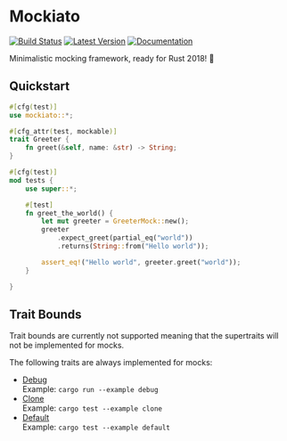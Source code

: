 # Mockiato

[![Build Status](https://travis-ci.com/myelin-ai/mockiato.svg?branch=master)](https://travis-ci.com/myelin-ai/mockiato)
[![Latest Version](https://img.shields.io/crates/v/mockiato.svg)](https://crates.io/crates/mockiato)
[![Documentation](https://docs.rs/mockiato/badge.svg)](https://docs.rs/mockiato)


Minimalistic mocking framework, ready for Rust 2018! 🎉

## Quickstart

```rust
#[cfg(test)]
use mockiato::*;

#[cfg_attr(test, mockable)]
trait Greeter {
    fn greet(&self, name: &str) -> String;
}

#[cfg(test)]
mod tests {
    use super::*;

    #[test]
    fn greet_the_world() {
        let mut greeter = GreeterMock::new();
        greeter
            .expect_greet(partial_eq("world"))
            .returns(String::from("Hello world"));

        assert_eq!("Hello world", greeter.greet("world"));
    }

}
```

## Trait Bounds

Trait bounds are currently not supported meaning that the supertraits will not be implemented for mocks.

The following traits are always implemented for mocks:

- [Debug](https://doc.rust-lang.org/std/fmt/trait.Debug.html)  
  Example: `cargo run --example debug`
- [Clone](https://doc.rust-lang.org/std/clone/trait.Clone.html)  
  Example: `cargo test --example clone` 
- [Default](https://doc.rust-lang.org/std/default/trait.Default.html)  
  Example: `cargo test --example default` 
